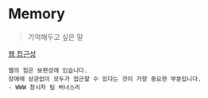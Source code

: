 # Memory

> 기억해두고 싶은 말

[웹 접근성](../WhatEventBubbling/README.md/#웹-접근성)

```
웹의 힘은 보편성에 있습니다.
장애에 상관없이 모두가 접근할 수 있다는 것이 가장 중요한 부분입니다.
- WWW 창시자 팀 버너스리
```